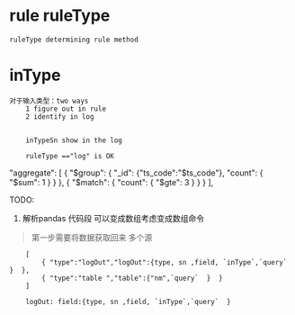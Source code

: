 
# rule  ruleType 
    ruleType determining rule method


# inType
    对于输入类型：two ways
        1 figure out in rule
        2 identify in log 


        inTypeSn show in the log 

        ruleType =="log" is OK 






 "aggregate": [
        {
            "$group": {
                "_id": {"ts_code":"$ts_code"},
                "count": { "$sum": 1 }
            }
        },
        {
            "$match": {
                "count": { "$gte": 3 }
            }
        }
    ],




TODO:
 1. 解析pandas 代码段 可以变成数组考虑变成数组命令
  > 第一步需要将数据获取回来  多个源
        
        [
            { "type":"logOut","logOut":{type, sn ,field, `inType`,`query`  }  },
            { "type":"table ","table":{"nm",`query`  }  }
        ]

        logOut: field:{type, sn ,field, `inType`,`query`  }
        